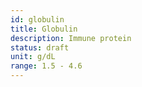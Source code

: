 ```yaml
---
id: globulin
title: Globulin
description: Immune protein
status: draft
unit: g/dL
range: 1.5 - 4.6
---
```

